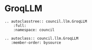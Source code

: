 # GroqLLM

```{eval-rst}
.. autoclasstree:: council.llm.GroqLLM
    :full:
    :namespace: council
```

```{eval-rst}
.. autoclass:: council.llm.GroqLLM
   :member-order: bysource
```
